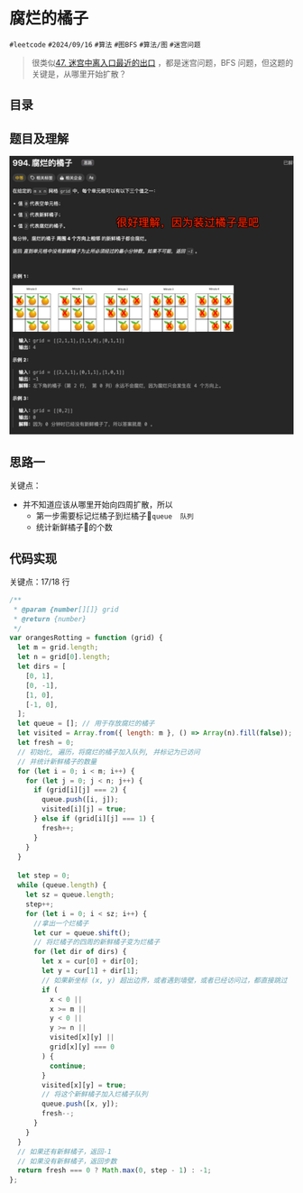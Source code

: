 
# 腐烂的橘子

`#leetcode`   `#2024/09/16`  `#算法`  `#图BFS` `#算法/图` `#迷宫问题` 


> 很类似[47.  迷宫中离入口最近的出口](/post/ea5b63477f805757bc404385c00f3678.html) ，都是迷宫问题，BFS 问题，但这题的关键是，从哪里开始扩散？



## 目录
<!-- toc -->
 ## 题目及理解 

![图片&文件](./files/Pastedimage20240916091007.png)

## 思路一

关键点：
- 并不知道应该从哪里开始向四周扩散，所以
	- 第一步需要标记烂橘子到烂橘子🍊`queue  队列`
	- 统计新鲜橘子🍊的个数



## 代码实现


关键点：17/18 行

```javascript hl:17,18,59,60
/**
 * @param {number[][]} grid
 * @return {number}
 */
var orangesRotting = function (grid) {
  let m = grid.length;
  let n = grid[0].length;
  let dirs = [
    [0, 1],
    [0, -1],
    [1, 0],
    [-1, 0],
  ];
  let queue = []; // 用于存放腐烂的橘子
  let visited = Array.from({ length: m }, () => Array(n).fill(false));
  let fresh = 0;
  // 初始化, 遍历，将腐烂的橘子加入队列, 并标记为已访问
  // 并统计新鲜橘子的数量
  for (let i = 0; i < m; i++) {
    for (let j = 0; j < n; j++) {
      if (grid[i][j] === 2) {
        queue.push([i, j]);
        visited[i][j] = true;
      } else if (grid[i][j] === 1) {
        fresh++;
      }
    }
  }

  let step = 0;
  while (queue.length) {
    let sz = queue.length;
    step++;
    for (let i = 0; i < sz; i++) {
      //拿出一个烂橘子
      let cur = queue.shift();
      // 将烂橘子的四周的新鲜橘子变为烂橘子
      for (let dir of dirs) {
        let x = cur[0] + dir[0];
        let y = cur[1] + dir[1];
        // 如果新坐标 (x, y) 超出边界，或者遇到墙壁，或者已经访问过，都直接跳过
        if (
          x < 0 ||
          x >= m ||
          y < 0 ||
          y >= n ||
          visited[x][y] ||
          grid[x][y] === 0
        ) {
          continue;
        }
        visited[x][y] = true;
        // 将这个新鲜橘子加入烂橘子队列
        queue.push([x, y]);
        fresh--;
      }
    }
  }
  // 如果还有新鲜橘子，返回-1
  // 如果没有新鲜橘子，返回步数
  return fresh === 0 ? Math.max(0, step - 1) : -1;
};

```

